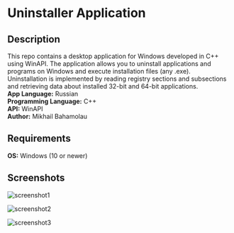 # Uninstaller Application

## Description

This repo contains a desktop application for Windows developed in C++ using WinAPI. The application allows you to uninstall applications and programs on Windows and execute installation files (any .exe). Uninstallation is implemented by reading registry sections and subsections and retrieving data about installed 32-bit and 64-bit applications.  
**App Language:** Russian  
**Programming Language:** C++  
 **API:** WinAPI  
 **Author:** Mikhail Bahamolau  

 ## Requirements

 **OS:** Windows (10 or newer)

 ## Screenshots
   
 ![screenshot1](https://i.imgur.com/9hmcjl5.png)  
   
 ![screenshot2](https://i.imgur.com/5W3xExv.png)  
   
 ![screenshot3](https://i.imgur.com/4ZnyXvR.png)
